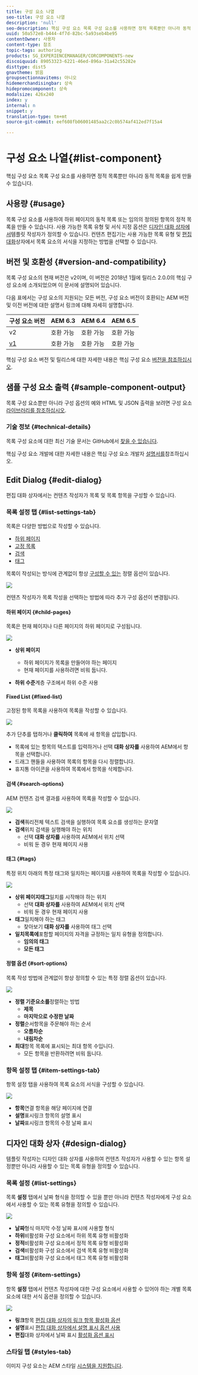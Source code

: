 ```yaml
---
title: 구성 요소 나열
seo-title: 구성 요소 나열
description: 'null'
seo-description: 핵심 구성 요소 목록 구성 요소를 사용하면 정적 목록뿐만 아니라 동적 목록을 쉽게 만들 수 있습니다.
uuid: 50a572e8-b444-4f7d-82bc-5a93seb4be95
contentOwner: 사용자
content-type: 참조
topic-tags: authoring
products: SG_EXPERIENCEMANAGER/CORCOMPONENTS-new
discoiquuid: 89053323-6221-46ed-896a-31a42c55282e
disttype: dist5
gnavtheme: 밝음
groupsectionnavitems: 아니오
hidemerchandisingbar: 상속
hidepromocomponent: 상속
modalsize: 426x240
index: y
internal: n
snippet: y
translation-type: tm+mt
source-git-commit: eef608fb06001485aa2c2c0b574af412ed7f15a4

---
```



# 구성 요소 나열{#list-component}

핵심 구성 요소 목록 구성 요소를 사용하면 정적 목록뿐만 아니라 동적 목록을 쉽게 만들 수 있습니다.

## 사용량 {#usage}

목록 구성 요소를 사용하여 하위 페이지의 동적 목록 또는 임의의 정의된 항목의 정적 목록을 만들 수 있습니다. 사용 가능한 목록 유형 및 서식 지정 옵션은 [디자인 대화 상자에서](#design-dialog)템플릿 작성자가 정의할 수 있습니다. 컨텐츠 편집기는 사용 가능한 목록 유형 및 [편집 대화](#edit-dialog)상자에서 목록 요소의 서식을 지정하는 방법을 선택할 수 있습니다.

## 버전 및 호환성 {#version-and-compatibility}

목록 구성 요소의 현재 버전은 v2이며, 이 버전은 2018년 1월에 릴리스 2.0.0의 핵심 구성 요소에 소개되었으며 이 문서에 설명되어 있습니다.

다음 표에서는 구성 요소의 지원되는 모든 버전, 구성 요소 버전이 호환되는 AEM 버전 및 이전 버전에 대한 설명서 링크에 대해 자세히 설명합니다.

| 구성 요소 버전 | AEM 6.3 | AEM 6.4 | AEM 6.5 |
|--- |--- |--- |--- |
| v2 | 호환 가능 | 호환 가능 | 호환 가능 |
| [v1](list-v1.md) | 호환 가능 | 호환 가능 | 호환 가능 |

핵심 구성 요소 버전 및 릴리스에 대한 자세한 내용은 핵심 구성 요소 [버전을 참조하십시오](versions.md).

## 샘플 구성 요소 출력 {#sample-component-output}

목록 구성 요소뿐만 아니라 구성 옵션의 예와 HTML 및 JSON 출력을 보려면 구성 요소 [라이브러리를 참조하십시오](http://opensource.adobe.com/aem-core-wcm-components/library/list.html).

### 기술 정보 {#technical-details}

목록 구성 요소에 대한 최신 기술 문서는 GitHub에서 [찾을 수 있습니다](https://github.com/adobe/aem-core-wcm-components/blob/master/content/src/content/jcr_root/apps/core/wcm/components/list/v2/list).

핵심 구성 요소 개발에 대한 자세한 내용은 핵심 구성 요소 개발자 [설명서를](developing.md)참조하십시오.

## Edit Dialog {#edit-dialog}

편집 대화 상자에서는 컨텐츠 작성자가 목록 및 목록 항목을 구성할 수 있습니다.

### 목록 설정 탭 {#list-settings-tab}

목록은 다양한 방법으로 작성할 수 있습니다.

* [하위 페이지](#child-pages)
* [고정 목록](#fixed-list)
* [검색](#search-options)
* [태그](#tags)

목록이 작성되는 방식에 관계없이 항상 [구성할 수 있는](#sort-options) 정렬 옵션이 있습니다.

![](assets/chlimage_1-38.png)

컨텐츠 작성자가 목록 작성을 선택하는 방법에 따라 추가 구성 옵션이 변경됩니다.

#### 하위 페이지 {#child-pages}

목록은 현재 페이지나 다른 페이지의 하위 페이지로 구성됩니다.

![](assets/chlimage_1-39.png)

* **상위 페이지**
   * 하위 페이지가 목록을 만들어야 하는 페이지
   * 현재 페이지를 사용하려면 비워 둡니다.

* **하위 수준**&#x200B;계층 구조에서 하위 수준 사용

#### Fixed List {#fixed-list}

고정된 항목 목록을 사용하여 목록을 작성할 수 있습니다.

![](assets/chlimage_1-40.png)

추가 단추를 탭하거나 **클릭하여** 목록에 새 항목을 삽입합니다.

* 목록에 있는 항목의 텍스트를 입력하거나 선택 **대화 상자를** 사용하여 AEM에서 항목을 선택합니다.
* 드래그 핸들을 사용하여 목록의 항목을 다시 정렬합니다.
* 휴지통 아이콘을 사용하여 목록에서 항목을 삭제합니다.

#### 검색 {#search-options}

AEM 컨텐츠 검색 결과를 사용하여 목록을 작성할 수 있습니다.

![](assets/chlimage_1-41.png)

* **검색**&#x200B;쿼리전체 텍스트 검색을 실행하여 목록 요소를 생성하는 문자열
* **검색**&#x200B;위치 검색을 실행해야 하는 위치
   * 선택 **대화 상자를** 사용하여 AEM에서 위치 선택
   * 비워 둔 경우 현재 페이지 사용

#### 태그 {#tags}

특정 위치 아래의 특정 태그와 일치하는 페이지를 사용하여 목록을 작성할 수 있습니다.

![](assets/chlimage_1-42.png)

* **상위 페이지태그**&#x200B;일치를 시작해야 하는 위치
   * 선택 **대화 상자를** 사용하여 AEM에서 위치 선택
   * 비워 둔 경우 현재 페이지 사용
* **태그**&#x200B;일치해야 하는 태그
   * 찾아보기 **대화 상자를** 사용하여 태그 선택
* **일치목록에**&#x200B;포함할 페이지의 자격을 규정하는 일치 유형을 정의합니다.
   * **임의의 태그**
   * **모든 태그**

#### 정렬 옵션 {#sort-options}

목록 작성 방법에 관계없이 항상 정의할 수 있는 특정 정렬 옵션이 있습니다.

![](assets/chlimage_1-43.png)

* **정렬 기준요소를**&#x200B;정렬하는 방법
   * **제목**
   * **마지막으로 수정한 날짜**
* **정렬**&#x200B;순서항목을 주문해야 하는 순서
   * **오름차순**
   * **내림차순**
* **최대**&#x200B;항목 목록에 표시되는 최대 항목 수입니다.
   * 모든 항목을 반환하려면 비워 둡니다.

### 항목 설정 탭 {#item-settings-tab}

항목 설정 탭을 사용하여 목록 요소의 서식을 구성할 수 있습니다.

![](assets/chlimage_1-44.png)

* **항목**&#x200B;연결 항목을 해당 페이지에 연결
* **설명**&#x200B;표시링크 항목의 설명 표시
* **날짜**&#x200B;표시링크 항목의 수정 날짜 표시

## 디자인 대화 상자 {#design-dialog}

템플릿 작성자는 디자인 대화 상자를 사용하여 컨텐츠 작성자가 사용할 수 있는 항목 설정뿐만 아니라 사용할 수 있는 목록 유형을 정의할 수 있습니다.

### 목록 설정 {#list-settings}

목록 **설정** 탭에서 날짜 형식을 정의할 수 있을 뿐만 아니라 컨텐츠 작성자에게 구성 요소에서 사용할 수 있는 목록 유형을 정의할 수 있습니다.

![](assets/chlimage_1-45.png)

* **날짜**&#x200B;형식 마지막 수정 날짜 표시에 사용할 형식
* **하위**&#x200B;비활성화 구성 요소에서 하위 목록 유형 비활성화
* **정적**&#x200B;비활성화 구성 요소에서 정적 목록 유형 비활성화
* **검색**&#x200B;비활성화 구성 요소에서 검색 목록 유형 비활성화
* **태그**&#x200B;비활성화 구성 요소에서 태그 목록 유형 비활성화

### 항목 설정 {#item-settings}

항목 **설정** 탭에서 컨텐츠 작성자에 대한 구성 요소에서 사용할 수 있어야 하는 개별 목록 요소에 대한 서식 옵션을 정의할 수 있습니다.

![](assets/chlimage_1-46.png)

* **링크**&#x200B;항목 [편집 대화 상자의 링크 항목 활성화 옵션](#edit-dialog)
* **설명**&#x200B;표시 [편집 대화 상자에서 설명 표시 옵션 사용](#edit-dialog)
* **편집**&#x200B;대화 상자에서 날짜 표시 [활성화 옵션 표시](#edit-dialog)

### 스타일 탭 {#styles-tab}

이미지 구성 요소는 AEM 스타일 [시스템을 지원합니다](authoring.md#component-styling).